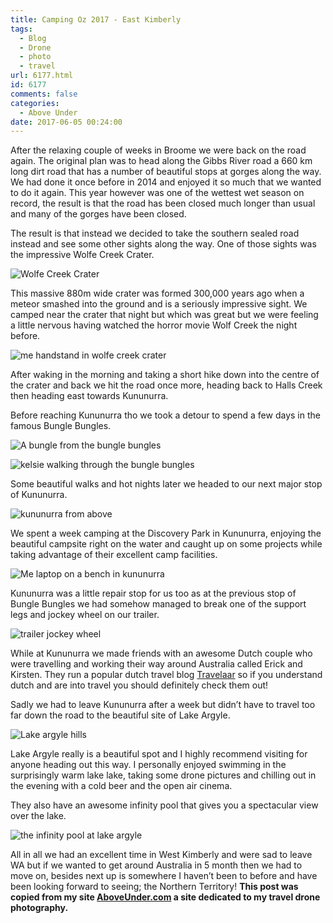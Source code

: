 ```yaml
---
title: Camping Oz 2017 - East Kimberly
tags:
  - Blog
  - Drone
  - photo
  - travel
url: 6177.html
id: 6177
comments: false
categories:
  - Above Under
date: 2017-06-05 00:24:00
---
```


After the relaxing couple of weeks in Broome we were back on the road again. The original plan was to head along the Gibbs River road a 660 km long dirt road that has a number of beautiful stops at gorges along the way. We had done it once before in 2014 and enjoyed it so much that we wanted to do it again. This year however was one of the wettest wet season on record, the result is that the road has been closed much longer than usual and many of the gorges have been closed.

<!-- more -->

The result is that instead we decided to take the southern sealed road instead and see some other sights along the way. One of those sights was the impressive Wolfe Creek Crater.

![Wolfe Creek Crater](//cdn.shopify.com/s/files/1/1830/7597/files/Wolfe_Creek_Crater_1024x1024.jpg?v=1496621336)

This massive 880m wide crater was formed 300,000 years ago when a meteor smashed into the ground and is a seriously impressive sight. We camped near the crater that night but which was great but we were feeling a little nervous having watched the horror movie Wolf Creek the night before.

![me handstand in wolfe creek crater](//cdn.shopify.com/s/files/1/1830/7597/files/IMG_9791_1024x1024.jpg?v=1496621505)

After waking in the morning and taking a short hike down into the centre of the crater and back we hit the road once more, heading back to Halls Creek then heading east towards Kununurra.

Before reaching Kununurra tho we took a detour to spend a few days in the famous Bungle Bungles.

![A bungle from the bungle bungles](//cdn.shopify.com/s/files/1/1830/7597/files/Bungle_1024x1024.jpg?v=1496621794)

![kelsie walking through the bungle bungles](//cdn.shopify.com/s/files/1/1830/7597/files/IMG_9834_1024x1024.jpg?v=1496621849)

Some beautiful walks and hot nights later we headed to our next major stop of Kununurra.

![kununurra from above](//cdn.shopify.com/s/files/1/1830/7597/files/Kununurra_1024x1024.jpg?v=1496621888)

We spent a week camping at the Discovery Park in Kununurra, enjoying the beautiful campsite right on the water and caught up on some projects while taking advantage of their excellent camp facilities.

![Me laptop on a bench in kununurra](//cdn.shopify.com/s/files/1/1830/7597/files/IMG_7519_1024x1024.jpg?v=1496621929)

Kununurra was a little repair stop for us too as at the previous stop of Bungle Bungles we had somehow managed to break one of the support legs and jockey wheel on our trailer.

![trailer jockey wheel](//cdn.shopify.com/s/files/1/1830/7597/files/IMG_7517_1024x1024.jpg?v=1496621965)

While at Kununurra we made friends with an awesome Dutch couple who were travelling and working their way around Australia called Erick and Kirsten. They run a popular dutch travel blog [Travelaar](https://www.facebook.com/pg/travelaar "travelaar") so if you understand dutch and are into travel you should definitely check them out!

Sadly we had to leave Kununurra after a week but didn’t have to travel too far down the road to the beautiful site of Lake Argyle.

![Lake argyle hills](//cdn.shopify.com/s/files/1/1830/7597/files/Lake_Argyle_Hills_1024x1024.jpg?v=1496622006)

Lake Argyle really is a beautiful spot and I highly recommend visiting for anyone heading out this way. I personally enjoyed swimming in the surprisingly warm lake lake, taking some drone pictures and chilling out in the evening with a cold beer and the open air cinema.

They also have an awesome infinity pool that gives you a spectacular view over the lake.

![the infinity pool at lake argyle](//cdn.shopify.com/s/files/1/1830/7597/files/IMG_7543_1024x1024.jpg?v=1496622206)

All in all we had an excellent time in West Kimberly and were sad to leave WA but if we wanted to get around Australia in 5 month then we had to move on, besides next up is somewhere I haven’t been to before and have been looking forward to seeing; the Northern Territory!
**This post was copied from my site [AboveUnder.com](https://aboveunder.com) a site dedicated to my travel drone photography.**
